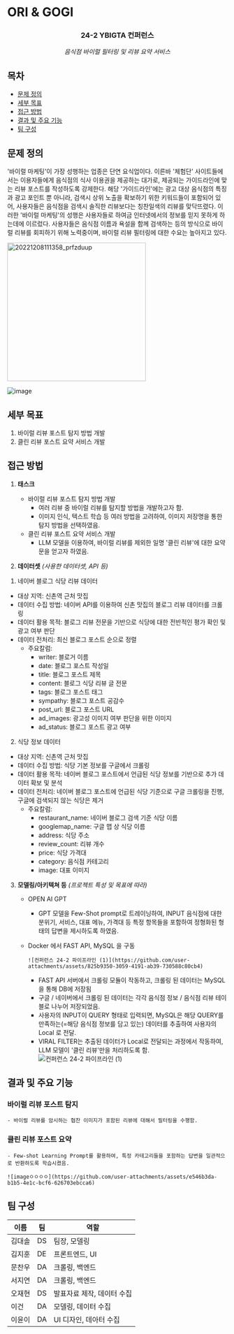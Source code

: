 # ORI & GOGI

<div align="center">
<h3>24-2 YBIGTA 컨퍼런스</h3>

<em>음식점 바이럴 필터링 및 리뷰 요약 서비스</em>

</div>

## 목차
- [문제 정의](#문제-정의)
- [세부 목표](#세부-목표)
- [접근 방법](#접근-방법)
- [결과 및 주요 기능](#결과-및-주요-기능)
- [팀 구성](#팀-구성)

## 문제 정의
'바이럴 마케팅'이 가장 성행하는 업종은 단연 요식업이다. 이른바 '체험단' 사이트들에서는 이용자들에게 음식점의 식사 이용권을 제공하는 대가로, 제공되는 가이드라인에 맞는 리뷰 포스트를 작성하도록 강제한다. 해당 '가이드라인'에는 광고 대상 음식점의 특징과 광고 포인트 뿐 아니라, 검색시 상위 노출을 확보하기 위한 키워드들이 포함되어 있어, 사용자들은 음식점을 검색시 솔직한 리뷰보다는 칭찬일색의 리뷰를 맞닥뜨렸다. 이러한 '바이럴 마케팅'의 성행은 사용자들로 하여금 인터넷에서의 정보를 믿지 못하게 하는데에 이르렀다. 사용자들은 음식점 이름과 욕설을 함께 검색하는 등의 방식으로 바이럴 리뷰를 회피하기 위해 노력중이며, 바이럴 리뷰 필터링에 대한 수요는 높아지고 있다.

<img width="317" alt="20221208111358_prfzduup" src="https://github.com/user-attachments/assets/36cc50a5-240a-4a29-9e5c-c25a56cef2b3" />

![image](https://github.com/user-attachments/assets/1859b864-b741-4e9f-ad54-63634fa0140c)


## 세부 목표

1. 바이럴 리뷰 포스트 탐지 방법 개발
2. 클린 리뷰 포스트 요약 서비스 개발

## 접근 방법

1. **태스크** 
    - 바이럴 리뷰 포스트 탐지 방법 개발
        - 여러 리뷰 중 바이럴 리뷰를 탐지할 방법을 개발하고자 함.
        - 이미지 인식, 텍스트 학습 등 여러 방법을 고려하여, 이미지 저장명을 통한 탐지 방법을 선택하였음.
    - 클린 리뷰 포스트 요약 서비스 개발
        - LLM 모델을 이용하여, 바이럴 리뷰를 제외한 일명 '클린 리뷰'에 대한 요약문을 얻고자 하였음.

2. **데이터셋** *(사용한 데이터셋, API 등)*

1) 네이버 블로그 식당 리뷰 데이터
- 대상 지역: 신촌역 근처 맛집
- 데이터 수집 방법: 네이버 API를 이용하여 신촌 맛집의 블로그 리뷰 데이터를 크롤링
- 데이터 활용 목적: 블로그 리뷰 전문을 기반으로 식당에 대한 전반적인 평가 확인 및 광고 여부 판단
- 데이터 전처리: 최신 블로그 포스트 순으로 정렬
    - 주요칼럼:
        - writer: 블로거 이름
        - date: 블로그 포스트 작성일
        - title: 블로그 포스트 제목
        - content: 블로그 식당 리뷰 글 전문
        - tags: 블로그 포스트 태그
        - sympathy: 블로그 포스트 공감수
        - post_url: 블로그 포스트 URL
        - ad_images: 광고성 이미지 여부 판단을 위한 이미지
        - ad_status: 블로그 포스트 광고 여부

2) 식당 정보 데이터
- 대상 지역: 신촌역 근처 맛집
- 데이터 수집 방법: 식당 기본 정보를 구글에서 크롤링
- 데이터 활용 목적: 네이버 블로그 포스트에서 언급된 식당 정보를 기반으로 추가 데이터 확보 및 분석
- 데이터 전처리: 네이버 블로그 포스트에 언급된 식당 기준으로 구글 크롤링을 진행, 구글에 검색되지 않는 식당은 제거
    - 주요칼럼:
        - restaurant_name: 네이버 블로그 검색 기준 식당 이름
        - googlemap_name: 구글 맵 상 식당 이름
        - address: 식당 주소
        - review_count: 리뷰 개수
        - price: 식당 가격대
        - category: 음식점 카테고리
        - image: 대표 이미지

3. **모델링/아키텍쳐 등** *(프로젝트 특성 및 목표에 따라)*
    - OPEN AI GPT
        - GPT 모델을 Few-Shot prompt로 트레이닝하여, INPUT 음식점에 대한 분위기, 서비스, 대표 메뉴, 가격대 등 특정 항목들을 포함하여 정형화된 형태의 답변을 제시하도록 하였음.
    - Docker 에서 FAST API, MySQL 을 구동

          ![컨퍼런스 24-2 파이프라인 (1)](https://github.com/user-attachments/assets/825b9350-3059-4191-ab39-730588c80cb4)
        - FAST API 서버에서 크롤링 모듈이 작동하고, 크롤링 된 데이터는 MySQL을 통해 DB에 저장됨
        - 구글 / 네이버에서 크롤링 된 데이터는 각각 음식점 정보 / 음식점 리뷰 테이블로 나누어 저장되었음.
        - 사용자의 INPUT이 QUERY 형태로 입력되면, MySQL은 해당 QUERY를 만족하는(=해당 음식점 정보를 담고 있는) 데이터를 추출하여 사용자의 Local 로 전달.
        - VIRAL FILTER는 추출된 데이터가 Local로 전달되는 과정에서 작동하여, LLM 모델이 '클린 리뷰'만을 처리하도록 함.
        ![컨퍼런스 24-2 파이프라인 (1)](https://github.com/user-attachments/assets/e1a9bacc-7b31-419e-9801-f4fd9c894832)

      
## 결과 및 주요 기능

### 바이럴 리뷰 포스트 탐지 <!-- omit from toc -->
    - 바이럴 리뷰를 암시하는 협찬 이미지가 포함된 리뷰에 대해서 필터링을 수행함.
    
### 클린 리뷰 포스트 요약 <!-- omit from toc -->
    - Few-shot Learning Prompt를 활용하여, 특정 카테고리들을 포함하는 답변을 일관적으로 반환하도록 학습시켰음.
    
    ![imageㅇㅇㅇㅇ](https://github.com/user-attachments/assets/e546b3da-b1b5-4e1c-bcf6-626703ebcca6)


## 팀 구성

|이름|팀|역할|
|-|-|-|
|김대솔|DS|팀장, 모델링|
|김지훈|DE|프론트엔드, UI|
|문찬우|DA|크롤링, 백엔드|
|서지연|DA|크롤링, 백엔드|
|오재현|DS|발표자료 제작, 데이터 수집|
|이건|DA|모델링, 데이터 수집|
|이윤이|DA|UI 디자인, 데아터 수집|

